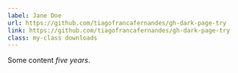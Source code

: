 ```yaml
---
label: Jane Doe
url: https://github.com/tiagofrancafernandes/gh-dark-page-try
link: https://github.com/tiagofrancafernandes/gh-dark-page-try
class: my-class downloads
---
```

Some content *five years*.

